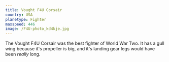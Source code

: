```yaml
---
title: Vought F4U Corsair
country: USA
planetype: Fighter
maxspeed: 446
image: /F4U-photo_kd4kje.jpg
---
```

The Vought F4U Corsair was the best fighter of World War Two. It has a gull wing because it's propeller is big, and it's landing gear legs would have been *really* long.